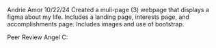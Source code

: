 Andrie Amor
10/22/24
Created a muli-page (3) webpage that displays a figma about my life. Includes a landing page, interests page, and accomplishments page. Includes images and use of bootstrap. 

Peer Review Angel C: 